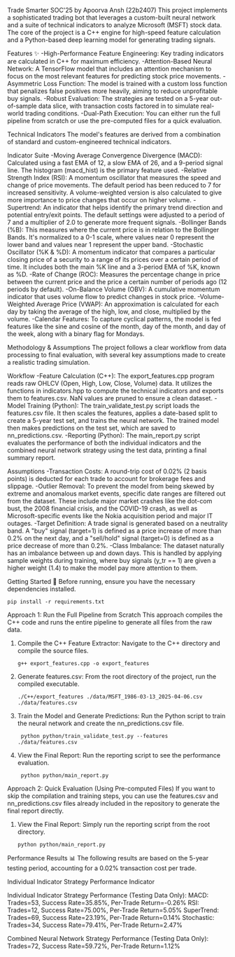 Trade Smarter SOC'25 by Apoorva Ansh (22b2407)
This project implements a sophisticated trading bot that leverages a custom-built neural network and a suite of technical indicators to analyze Microsoft (MSFT) stock data. The core of the project is a C++ engine for high-speed feature calculation and a Python-based deep learning model for generating trading signals.

Features ✨
-High-Performance Feature Engineering: Key trading indicators are calculated in C++ for maximum efficiency.
-Attention-Based Neural Network: A TensorFlow model that includes an attention mechanism to focus on the most relevant features for predicting stock price movements.
-Asymmetric Loss Function: The model is trained with a custom loss function that penalizes false positives more heavily, aiming to reduce unprofitable buy signals.
-Robust Evaluation: The strategies are tested on a 5-year out-of-sample data slice, with transaction costs factored in to simulate real-world trading conditions.
-Dual-Path Execution: You can either run the full pipeline from scratch or use the pre-computed files for a quick evaluation.

Technical Indicators
The model's features are derived from a combination of standard and custom-engineered technical indicators.

Indicator Suite
-Moving Average Convergence Divergence (MACD): Calculated using a fast EMA of 12, a slow EMA of 26, and a 9-period signal line. The histogram (macd_hist) is the primary feature used.
-Relative Strength Index (RSI): A momentum oscillator that measures the speed and change of price movements. The default period has been reduced to 7 for increased sensitivity. A volume-weighted version is also calculated to give more importance to price changes that occur on higher volume.
-Supertrend: An indicator that helps identify the primary trend direction and potential entry/exit points. The default settings were adjusted to a period of 7 and a multiplier of 2.0 to generate more frequent signals.
-Bollinger Bands (%B): This measures where the current price is in relation to the Bollinger Bands. It's normalized to a 0-1 scale, where values near 0 represent the lower band and values near 1 represent the upper band.
-Stochastic Oscillator (%K & %D): A momentum indicator that compares a particular closing price of a security to a range of its prices over a certain period of time. It includes both the main %K line and a 3-period EMA of %K, known as %D.
-Rate of Change (ROC): Measures the percentage change in price between the current price and the price a certain number of periods ago (12 periods by default).
-On-Balance Volume (OBV): A cumulative momentum indicator that uses volume flow to predict changes in stock price.
-Volume-Weighted Average Price (VWAP): An approximation is calculated for each day by taking the average of the high, low, and close, multiplied by the volume.
-Calendar Features: To capture cyclical patterns, the model is fed features like the sine and cosine of the month, day of the month, and day of the week, along with a binary flag for Mondays.

Methodology & Assumptions
The project follows a clear workflow from data processing to final evaluation, with several key assumptions made to create a realistic trading simulation.

Workflow
-Feature Calculation (C++): The export_features.cpp program reads raw OHLCV (Open, High, Low, Close, Volume) data. It utilizes the functions in indicators.hpp to compute the technical indicators and exports them to features.csv. NaN values are pruned to ensure a clean dataset.
-Model Training (Python): The train_validate_test.py script loads the features.csv file. It then scales the features, applies a date-based split to create a 5-year test set, and trains the neural network. The trained model then makes predictions on the test set, which are saved to nn_predictions.csv.
-Reporting (Python): The main_report.py script evaluates the performance of both the individual indicators and the combined neural network strategy using the test data, printing a final summary report.

Assumptions
-Transaction Costs: A round-trip cost of 0.02% (2 basis points) is deducted for each trade to account for brokerage fees and slippage.
-Outlier Removal: To prevent the model from being skewed by extreme and anomalous market events, specific date ranges are filtered out from the dataset. These include major market crashes like the dot-com bust, the 2008 financial crisis, and the COVID-19 crash, as well as Microsoft-specific events like the Nokia acquisition period and major IT outages.
-Target Definition: A trade signal is generated based on a neutrality band. A "buy" signal (target=1) is defined as a price increase of more than 0.2% on the next day, and a "sell/hold" signal (target=0) is defined as a price decrease of more than 0.2%.
-Class Imbalance: The dataset naturally has an imbalance between up and down days. This is handled by applying sample weights during training, where buy signals (y_tr == 1) are given a higher weight (1.4) to make the model pay more attention to them.

Getting Started 🚀
Before running, ensure you have the necessary dependencies installed.

    pip install -r requirements.txt

Approach 1: Run the Full Pipeline from Scratch
This approach compiles the C++ code and runs the entire pipeline to generate all files from the raw data.

1. Compile the C++ Feature Extractor:
Navigate to the C++ directory and compile the source files.

       g++ export_features.cpp -o export_features

2. Generate features.csv:
From the root directory of the project, run the compiled executable.

       ./C++/export_features ./data/MSFT_1986-03-13_2025-04-06.csv ./data/features.csv

3. Train the Model and Generate Predictions:
Run the Python script to train the neural network and create the nn_predictions.csv file.

        python python/train_validate_test.py --features ./data/features.csv

4. View the Final Report:
 Run the reporting script to see the performance evaluation.

        python python/main_report.py

Approach 2: Quick Evaluation (Using Pre-computed Files)
If you want to skip the compilation and training steps, you can use the features.csv and nn_predictions.csv files already included in the repository to generate the final report directly.

1. View the Final Report:
Simply run the reporting script from the root directory.

       python python/main_report.py

Performance Results 📊
The following results are based on the 5-year testing period, accounting for a 0.02% transaction cost per trade.

Individual Indicator Strategy Performance
Indicator

Individual Indicator Strategy Performance (Testing Data Only):
MACD: Trades=53, Success Rate=35.85%, Per-Trade Return=-0.26%
RSI: Trades=12, Success Rate=75.00%, Per-Trade Return=5.05%
SuperTrend: Trades=69, Success Rate=23.19%, Per-Trade Return=0.14%
Stochastic: Trades=34, Success Rate=79.41%, Per-Trade Return=2.47%

Combined Neural Network Strategy Performance (Testing Data Only):
Trades=72, Success Rate=59.72%, Per-Trade Return=1.12%

